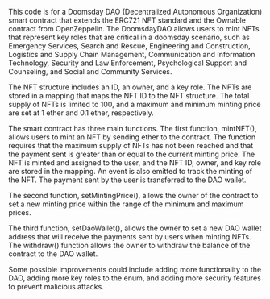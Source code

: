 This code is for a Doomsday DAO (Decentralized Autonomous Organization) smart contract that extends the ERC721 NFT standard and the Ownable contract from OpenZeppelin. The DoomsdayDAO allows users to mint NFTs that represent key roles that are critical in a doomsday scenario, such as Emergency Services, Search and Rescue, Engineering and Construction, Logistics and Supply Chain Management, Communication and Information Technology, Security and Law Enforcement, Psychological Support and Counseling, and Social and Community Services.

The NFT structure includes an ID, an owner, and a key role. The NFTs are stored in a mapping that maps the NFT ID to the NFT structure. The total supply of NFTs is limited to 100, and a maximum and minimum minting price are set at 1 ether and 0.1 ether, respectively.

The smart contract has three main functions. The first function, mintNFT(), allows users to mint an NFT by sending ether to the contract. The function requires that the maximum supply of NFTs has not been reached and that the payment sent is greater than or equal to the current minting price. The NFT is minted and assigned to the user, and the NFT ID, owner, and key role are stored in the mapping. An event is also emitted to track the minting of the NFT. The payment sent by the user is transferred to the DAO wallet.

The second function, setMintingPrice(), allows the owner of the contract to set a new minting price within the range of the minimum and maximum prices.

The third function, setDaoWallet(), allows the owner to set a new DAO wallet address that will receive the payments sent by users when minting NFTs. The withdraw() function allows the owner to withdraw the balance of the contract to the DAO wallet.

Some possible improvements could include adding more functionality to the DAO, adding more key roles to the enum, and adding more security features to prevent malicious attacks.
